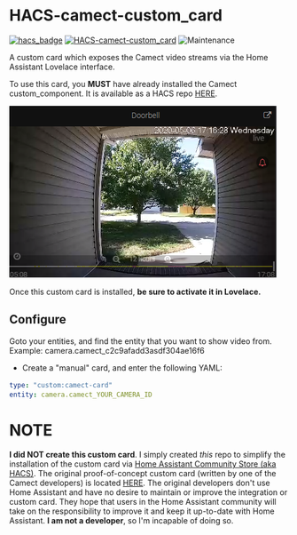 # HACS-camect-custom_card
[![hacs_badge](https://img.shields.io/badge/HACS-Custom-orange.svg)](https://github.com/custom-components/hacs) 
[![HACS-camect-custom_card](https://img.shields.io/github/v/release/pfunkmallone/HACS-camect-custom_card.svg?1)](https://github.com/pfunkmallone/HACS-camect-custom_card) ![Maintenance](https://img.shields.io/maintenance/yes/2020.svg)

A custom card which exposes the Camect video streams via the Home Assistant Lovelace interface.

To use this card, you **MUST** have already installed the Camect custom_component. It is available as a HACS repo [HERE](https://github.com/pfunkmallone/HACS-camect-integration).

<img src="https://github.com/pfunkmallone/HACS-camect-custom_card/blob/master/images/doorbell.png">

Once this custom card is installed, **be sure to activate it in Lovelace.**
## Configure
Goto your entities, and find the entity that you want to show video from. Example: camera.camect_c2c9afadd3asdf304ae16f6
- Create a "manual" card, and enter the following YAML:
```yaml
type: "custom:camect-card"
entity: camera.camect_YOUR_CAMERA_ID
```

# NOTE
**I did NOT create this custom card**. I simply created *this* repo to simplify the installation of the custom card via [Home Assistant Community Store (aka HACS)](https://hacs.xyz/). The original proof-of-concept custom card (written by one of the Camect developers) is located [HERE](https://github.com/camect/home-assistant-integration). The original developers don't use Home Assistant and have no desire to maintain or improve the integration or custom card. They hope that users in the Home Assistant community will take on the responsibility to improve it and keep it up-to-date with Home Assistant. **I am not a developer**, so I'm incapable of doing so.
